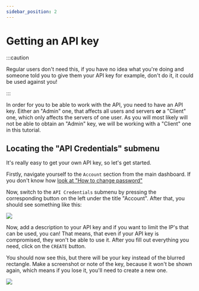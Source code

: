 ```yaml
---
sidebar_position: 2
---
```

# Getting an API key
:::caution

Regular users don't need this, if you have no idea what you're doing and someone told you to give them your API key for example, don't do it, it could be used against you!

:::

In order for you to be able to work with the API, you need to have an API key. Either an "Admin" one, that affects all users and servers **or** a "Client" one, which only affects the servers of one user. 
As you will most likely will not be able to obtain an "Admin" key, we will be working with a "Client" one in this tutorial.

## Locating the "API Credentials" submenu
It's really easy to get your own API key, so let's get started.

Firstly, navigate yourself to the `Account` section from the main dashboard.
If you don't know how [look at "How to change password"](https://wiki.zenet.host/docs/Getting%20started/changepassword "How to change password")

Now, switch to the `API Credentials` submenu by pressing the corresponding button on the left under the title "Account".
After that, you should see something like this:

![](https://cdn.discordapp.com/attachments/911733230795911230/952257302189195274/wy7sz.png)

Now, add a description to your API key and if you want to limit the IP's that can be used, you can! That means, that even if your API key is compromised, they won't be able to use it. After you fill out everything you need, click on the `CREATE` button.

You should now see this, but there will be your key instead of the blurred rectangle. Make a screenshot or note of the key, because it won't be shown again, which means if you lose it, you'll need to create a new one.

![](https://cdn.discordapp.com/attachments/911733230795911230/952258756891275294/2o8z9.png)

